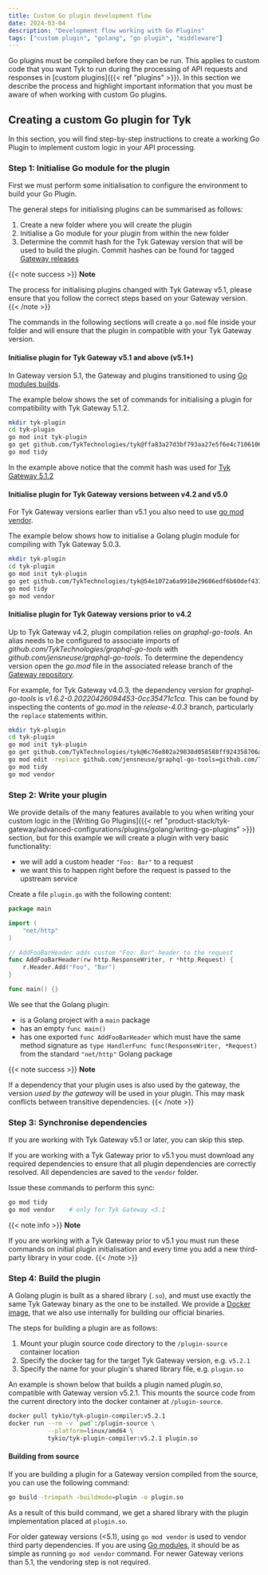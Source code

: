 ```yaml
---
title: Custom Go plugin development flow
date: 2024-03-04
description: "Development flow working with Go Plugins"
tags: ["custom plugin", "golang", "go plugin", "middleware"]
---
```


Go plugins must be compiled before they can be run. This applies to custom code that you want Tyk to run during the processing of API requests and responses in [custom plugins]({{< ref "plugins" >}}). In this section we describe the process and highlight important information that you must be aware of when working with custom Go plugins.

## Creating a custom Go plugin for Tyk

In this section, you will find step-by-step instructions to create a working Go Plugin to implement custom logic in your API processing.

### Step 1: Initialise Go module for the plugin

First we must perform some initialisation to configure the environment to build your Go Plugin.

The general steps for initialising plugins can be summarised as follows:

1. Create a new folder where you will create the plugin
2. Initialise a Go module for your plugin from within the new folder
3. Determine the commit hash for the Tyk Gateway version that will be used to build the plugin. Commit hashes can be found for tagged [Gateway releases](https://github.com/TykTechnologies/tyk/tags)

{{< note success >}}
**Note**  

The process for initialising plugins changed with Tyk Gateway v5.1, please ensure that you follow the correct steps based on your Gateway version.
{{< /note >}}

The commands in the following sections will create a `go.mod` file inside your folder and will ensure that the plugin in compatible with your Tyk Gateway version.

#### Initialise plugin for Tyk Gateway v5.1 and above (v5.1+)

In Gateway version 5.1, the Gateway and plugins transitioned to using [Go modules builds](https://go.dev/ref/mod#introduction).

The example below shows the set of commands for initialising a plugin for compatibility with Tyk Gateway 5.1.2.

```bash
mkdir tyk-plugin
cd tyk-plugin
go mod init tyk-plugin
go get github.com/TykTechnologies/tyk@ffa83a27d3bf793aa27e5f6e4c7106106286699d
go mod tidy
```

In the example above notice that the commit hash was used for [Tyk Gateway 5.1.2](https://github.com/TykTechnologies/tyk/releases?q=5.1.2&expanded=true)

#### Initialise plugin for Tyk Gateway versions between v4.2 and v5.0

For Tyk Gateway versions earlier than v5.1 you also need to use [go mod vendor](https://go.dev/ref/mod#go-mod-vendor).

The example below shows how to initialise a Golang plugin module for compiling with Tyk Gateway 5.0.3.

```bash
mkdir tyk-plugin
cd tyk-plugin
go mod init tyk-plugin
go get github.com/TykTechnologies/tyk@54e1072a6a9918e29606edf6b60def437b273d0a
go mod tidy
go mod vendor
```

#### Initialise plugin for Tyk Gateway versions prior to v4.2

Up to Tyk Gateway v4.2, plugin compilation relies on *graphql-go-tools*. An alias needs to be configured to associate imports of *github.com/TykTechnologies/graphql-go-tools* with *github.com/jensneuse/graphql-go-tools*. To determine the dependency version open the *go.mod* file in the associated release branch of the [Gateway repository](https://github.com/TykTechnologies/tyk).

For example, for Tyk Gateway v4.0.3, the dependency version for *graphql-go-tools* is *v1.6.2-0.20220426094453-0cc35471c1ca*. This can be found by inspecting the contents of *go.mod* in the *release-4.0.3* branch, particularly the `replace` statements within.  

```bash
mkdir tyk-plugin
cd tyk-plugin
go mod init tyk-plugin
go get github.com/TykTechnologies/tyk@6c76e802a29838d058588ff924358706a078d0c5
go mod edit -replace github.com/jensneuse/graphql-go-tools=github.com/TykTechnologies/graphql-go-tools@v1.6.2-0.20220426094453-0cc35471c1ca
go mod tidy
go mod vendor
```

### Step 2: Write your plugin

We provide details of the many features available to you when writing your custom logic in the [Writing Go Plugins]({{< ref "product-stack/tyk-gateway/advanced-configurations/plugins/golang/writing-go-plugins" >}}) section, but for this example we will create a plugin with very basic functionality:

- we will add a custom header `"Foo: Bar"` to a request
- we want this to happen right before the request is passed to the upstream service

Create a file `plugin.go` with the following content:

```go
package main

import (
    "net/http"
)

// AddFooBarHeader adds custom "Foo: Bar" header to the request
func AddFooBarHeader(rw http.ResponseWriter, r *http.Request) {
    r.Header.Add("Foo", "Bar")
}

func main() {}
```

We see that the Golang plugin:

- is a Golang project with a `main` package
- has an empty `func main()`
- has one exported `func AddFooBarHeader` which must have the same method signature as `type HandlerFunc func(ResponseWriter, *Request)` from the standard `"net/http"` Golang package

{{< note success >}}
**Note**  

If a dependency that your plugin uses is also used by the gateway, the version _used by the gateway_ will be used in your plugin. This may mask conflicts between transitive dependencies.
{{< /note >}}

### Step 3: Synchronise dependencies

If you are working with Tyk Gateway v5.1 or later, you can skip this step.

If you are working with a Tyk Gateway prior to v5.1 you must download any required dependencies to ensure that all plugin dependencies are correctly resolved. All dependencies are saved to the `vendor` folder.

Issue these commands to perform this sync:

```bash
go mod tidy
go mod vendor    # only for Tyk Gateway <5.1
```

{{< note info >}}
**Note**

If you are working with a Tyk Gateway prior to v5.1 you must run these commands on initial plugin initialisation and every time you add a new third-party library in your code.
{{< /note >}}


### Step 4: Build the plugin

A Golang plugin is built as a shared library (`.so`), and must use exactly the same Tyk Gateway binary as the one to be installed. We provide a [Docker image](https://hub.docker.com/r/tykio/tyk-plugin-compiler/tags), that we also use internally for building our official binaries.

The steps for building a plugin are as follows:

1. Mount your plugin source code directory to the `/plugin-source` container location
2. Specify the docker tag for the target Tyk Gateway version, e.g. `v5.2.1`
3. Specify the name for your plugin's shared library file, e.g. `plugin.so`

An example is shown below that builds a plugin named *plugin.so*, compatible with Gateway version v5.2.1. This mounts the source code from the current directory into the docker container at `/plugin-source`.

```bash
docker pull tykio/tyk-plugin-compiler:v5.2.1 
docker run --rm -v `pwd`:/plugin-source \
           --platform=linux/amd64 \
           tykio/tyk-plugin-compiler:v5.2.1 plugin.so
```

#### Building from source

If you are building a plugin for a Gateway version compiled from the source, you can use the following command:

```bash
go build -trimpath -buildmode=plugin -o plugin.so
```

As a result of this build command, we get a shared library with the plugin implementation placed at `plugin.so`.

For older gateway versions (<5.1), using `go mod vendor` is used to vendor third party dependencies.
If you are using [Go modules](https://blog.golang.org/using-go-modules), it should be as simple as running `go mod vendor` command.
For newer Gateway verions than 5.1, the vendoring step is not required.
